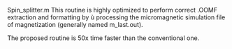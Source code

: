 Spin_splitter.m
This routine is highly optimized to perform correct .OOMF extraction and formatting by ù
processing the micromagnetic simulation file of magnetization (generally named m_last.out).

The proposed routine is 50x time faster than the conventional one.
